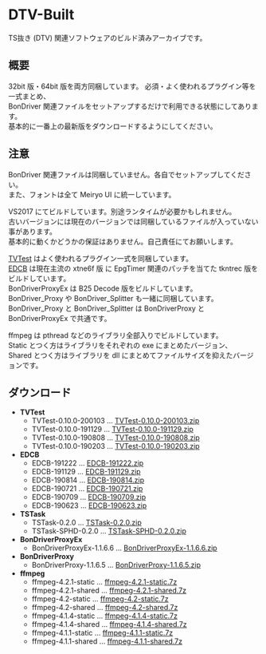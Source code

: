 # DTV-Built
TS抜き (DTV) 関連ソフトウェアのビルド済みアーカイブです。

## 概要
32bit 版・64bit 版を両方同梱しています。
必須・よく使われるプラグイン等を一式まとめ、  
BonDriver 関連ファイルをセットアップするだけで利用できる状態にしてあります。  
基本的に一番上の最新版をダウンロードするようにしてください。  

## 注意
BonDriver 関連ファイルは同梱していません。各自でセットアップしてください。  
また、フォントは全て Meiryo UI に統一しています。  

VS2017 にてビルドしています。別途ランタイムが必要かもしれません。    
古いバージョンには現在のバージョンでは同梱しているファイルが入っていない事があります。  
基本的に動くかどうかの保証はありません。自己責任にてお願いします。

[TVTest](https://github.com/tsukumijima/TVTest) はよく使われるプラグイン一式を同梱しています。  
[EDCB](https://github.com/tsukumijima/EDCB) は現在主流の xtne6f 版 に EpgTimer 関連のパッチを当てた tkntrec 版をビルドしています。  
BonDriverProxyEx は B25 Decode 版をビルドしています。  
BonDriver_Proxy や BonDriver_Splitter も一緒に同梱しています。  
BonDriver_Proxy と BonDriver_Splitter は BonDriverProxy と BonDriverProxyEx で共通です。

ffmpeg は pthread などのライブラリ全部入りでビルドしています。  
Static とつく方はライブラリをそれぞれの exe にまとめたバージョン、  
Shared とつく方はライブラリを dll にまとめてファイルサイズを抑えたバージョンです。 

## ダウンロード
 - **TVTest**
   - TVTest-0.10.0-200103 … [TVTest-0.10.0-200103.zip](https://github.com/tsukumijima/DTV-Built/raw/master/TVTest-0.10.0-200103.zip)
   - TVTest-0.10.0-191129 … [TVTest-0.10.0-191129.zip](https://github.com/tsukumijima/DTV-Built/raw/master/TVTest-0.10.0-191129.zip)
   - TVTest-0.10.0-190808 … [TVTest-0.10.0-190808.zip](https://github.com/tsukumijima/DTV-Built/raw/master/TVTest-0.10.0-190808.zip)
   - TVTest-0.10.0-190203 … [TVTest-0.10.0-190203.zip](https://github.com/tsukumijima/DTV-Built/raw/master/TVTest-0.10.0-190203.zip)
 - **EDCB**
   - EDCB-191222 … [EDCB-191222.zip](https://github.com/tsukumijima/DTV-Built/raw/master/EDCB-191222.zip)
   - EDCB-191129 … [EDCB-191129.zip](https://github.com/tsukumijima/DTV-Built/raw/master/EDCB-191129.zip)
   - EDCB-190814 … [EDCB-190814.zip](https://github.com/tsukumijima/DTV-Built/raw/master/EDCB-190814.zip)
   - EDCB-190721 … [EDCB-190721.zip](https://github.com/tsukumijima/DTV-Built/raw/master/EDCB-190721.zip)
   - EDCB-190709 … [EDCB-190709.zip](https://github.com/tsukumijima/DTV-Built/raw/master/EDCB-190709.zip)
   - EDCB-190623 … [EDCB-190623.zip](https://github.com/tsukumijima/DTV-Built/raw/master/EDCB-190623.zip)
 - **TSTask**
   - TSTask-0.2.0 … [TSTask-0.2.0.zip](https://github.com/tsukumijima/DTV-Built/raw/master/TSTask-0.2.0.zip)
   - TSTask-SPHD-0.2.0 … [TSTask-SPHD-0.2.0.zip](https://github.com/tsukumijima/DTV-Built/raw/master/TSTask-SPHD-0.2.0.zip)
 - **BonDriverProxyEx**
   - BonDriverProxyEx-1.1.6.6 … [BonDriverProxyEx-1.1.6.6.zip](https://github.com/tsukumijima/DTV-Built/raw/master/BonDriverProxyEx-1.1.6.6.zip)
 - **BonDriverProxy**
   - BonDriverProxy-1.1.6.5 … [BonDriverProxy-1.1.6.5.zip](https://github.com/tsukumijima/DTV-Built/raw/master/BonDriverProxy-1.1.6.5.zip)
 - **ffmpeg**
   - ffmpeg-4.2.1-static … [ffmpeg-4.2.1-static.7z](https://github.com/tsukumijima/DTV-Built/raw/master/ffmpeg-4.2.1-static.7z)
   - ffmpeg-4.2.1-shared … [ffmpeg-4.2.1-shared.7z](https://github.com/tsukumijima/DTV-Built/raw/master/ffmpeg-4.2.1-shared.7z)
   - ffmpeg-4.2-static … [ffmpeg-4.2-static.7z](https://github.com/tsukumijima/DTV-Built/raw/master/ffmpeg-4.2-static.7z)
   - ffmpeg-4.2-shared … [ffmpeg-4.2-shared.7z](https://github.com/tsukumijima/DTV-Built/raw/master/ffmpeg-4.2-shared.7z)
   - ffmpeg-4.1.4-static … [ffmpeg-4.1.4-static.7z](https://github.com/tsukumijima/DTV-Built/raw/master/ffmpeg-4.1.4-static.7z)
   - ffmpeg-4.1.4-shared … [ffmpeg-4.1.4-shared.7z](https://github.com/tsukumijima/DTV-Built/raw/master/ffmpeg-4.1.4-shared.7z)
   - ffmpeg-4.1.1-static … [ffmpeg-4.1.1-static.7z](https://github.com/tsukumijima/DTV-Built/raw/master/ffmpeg-4.1.1-static.7z)
   - ffmpeg-4.1.1-shared … [ffmpeg-4.1.1-shared.7z](https://github.com/tsukumijima/DTV-Built/raw/master/ffmpeg-4.1.1-shared.7z)
